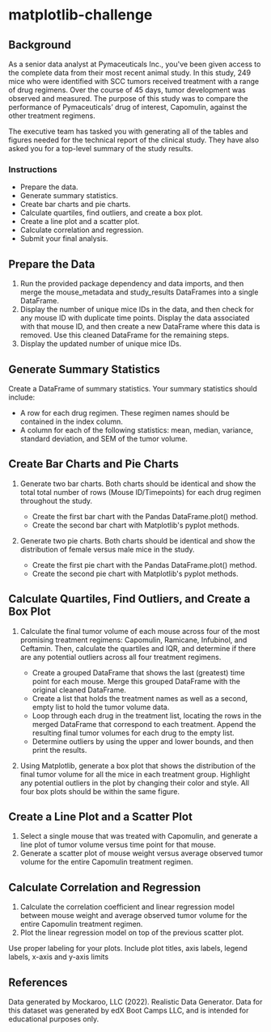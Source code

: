 # matplotlib-challenge

## Background
As a senior data analyst at Pymaceuticals Inc., you've been given access to the complete data from their most recent animal study. In this study, 249 mice who were identified with SCC tumors received treatment with a range of drug regimens. Over the course of 45 days, tumor development was observed and measured. The purpose of this study was to compare the performance of Pymaceuticals’ drug of interest, Capomulin, against the other treatment regimens.

The executive team has tasked you with generating all of the tables and figures needed for the technical report of the clinical study. They have also asked you for a top-level summary of the study results.

### Instructions
 * Prepare the data.
 * Generate summary statistics.
 * Create bar charts and pie charts.
 * Calculate quartiles, find outliers, and create a box plot.
 * Create a line plot and a scatter plot.
 * Calculate correlation and regression.
 * Submit your final analysis.

 ## Prepare the Data
 1. Run the provided package dependency and data imports, and then merge the mouse_metadata and study_results DataFrames into a single DataFrame.
 2. Display the number of unique mice IDs in the data, and then check for any mouse ID with duplicate time points. Display the data associated with that mouse ID, and then create a new DataFrame where this data is removed. Use this cleaned DataFrame for the remaining steps.
 3. Display the updated number of unique mice IDs.

 ## Generate Summary Statistics
 Create a DataFrame of summary statistics.
 Your summary statistics should include:
   * A row for each drug regimen. These regimen names should be contained in the index column.
   * A column for each of the following statistics: mean, median, variance, standard deviation, and SEM of the tumor volume.

## Create Bar Charts and Pie Charts
 1. Generate two bar charts. Both charts should be identical and show the total total number of rows (Mouse ID/Timepoints) for each drug regimen throughout the study.

     * Create the first bar chart with the Pandas DataFrame.plot() method.
     * Create the second bar chart with Matplotlib's pyplot methods.

2. Generate two pie charts. Both charts should be identical and show the distribution of female versus male mice in the study.

    * Create the first pie chart with the Pandas DataFrame.plot() method.
    * Create the second pie chart with Matplotlib's pyplot methods.

## Calculate Quartiles, Find Outliers, and Create a Box Plot
1. Calculate the final tumor volume of each mouse across four of the most promising treatment regimens: Capomulin, Ramicane, Infubinol, and Ceftamin. Then, calculate the quartiles and IQR, and determine if there are any potential outliers across all four treatment regimens.

    * Create a grouped DataFrame that shows the last (greatest) time point for each mouse. Merge this grouped DataFrame with the original cleaned DataFrame.
    * Create a list that holds the treatment names as well as a second, empty list to hold the tumor volume data.
    * Loop through each drug in the treatment list, locating the rows in the merged DataFrame that correspond to each treatment. Append the resulting final tumor volumes for each drug to the empty list.
    * Determine outliers by using the upper and lower bounds, and then print the results.

2. Using Matplotlib, generate a box plot that shows the distribution of the final tumor volume for all the mice in each treatment group. Highlight any potential outliers in the plot by changing their color and style.
All four box plots should be within the same figure.

## Create a Line Plot and a Scatter Plot
1. Select a single mouse that was treated with Capomulin, and generate a line plot of tumor volume versus time point for that mouse.
2. Generate a scatter plot of mouse weight versus average observed tumor volume for the entire Capomulin treatment regimen.

## Calculate Correlation and Regression

1. Calculate the correlation coefficient and linear regression model between mouse weight and average observed tumor volume for the entire Capomulin treatment regimen.
2. Plot the linear regression model on top of the previous scatter plot.

Use proper labeling for your plots. Include plot titles, axis labels, legend labels, x-axis and y-axis limits

 ## References
 Data generated by Mockaroo, LLC (2022). Realistic Data Generator. Data for this dataset was generated by edX Boot Camps LLC, and is intended for educational purposes only.